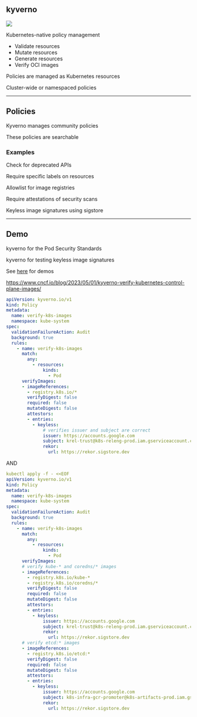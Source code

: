 ## kyverno

![](120_kubernetes/kyverno/logo.svg) <!-- .element: style="float: right; width: 15%;" -->

Kubernetes-native policy management [](https://kyverno.io/)

- <span class="fa-li"><i class="fa-duotone fa-magnifying-glass-chart"></i></span> Validate resources
- <span class="fa-li"><i class="fa-duotone fa-pen-to-square"></i></span> Mutate resources
- <span class="fa-li"><i class="fa-duotone fa-sparkles"></i></span> Generate resources
- <span class="fa-li"><i class="fa-duotone fa-signature-lock"></i></span> Verify OCI images

<!-- .element: class="fa-ul" -->

Policies are managed as Kubernetes resources

Cluster-wide or namespaced policies

---

## Policies

Kyverno manages community policies [](https://kyverno.io/policies/)

These policies are searchable

### Examples

Check for deprecated APIs [](https://kyverno.io/policies/best-practices/check_deprecated_apis/check_deprecated_apis/)

Require specific labels on resources [](https://kyverno.io/policies/best-practices/require_labels/require_labels/)

Allowlist for image registries [](https://kyverno.io/policies/best-practices/restrict_image_registries/restrict_image_registries/)

Require attestations of security scans [](https://kyverno.io/policies/other/require_vuln_scan/require-vulnerability-scan/)

Keyless image signatures using sigstore [](https://kyverno.io/docs/writing-policies/verify-images/#keyless-signing-and-verification)

---

## Demo

kyverno for the Pod Security Standards [](https://kyverno.io/docs/writing-policies/validate/#pod-security)

kyverno for testing keyless image signatures

See [here](https://github.com/nicholasdille/container-slides/tree/master/120_kubernetes/kyverno) for demos

https://www.cncf.io/blog/2023/05/01/kyverno-verify-kubernetes-control-plane-images/

```yaml
apiVersion: kyverno.io/v1
kind: Policy
metadata:
  name: verify-k8s-images
  namespace: kube-system
spec:
  validationFailureAction: Audit
  background: true
  rules:
    - name: verify-k8s-images
      match:
        any:
          - resources:
              kinds:
                - Pod
      verifyImages:
      - imageReferences:
        - registry.k8s.io/*
        verifyDigest: false
        required: false
        mutateDigest: false
        attestors:
        - entries:
          - keyless:
              # verifies issuer and subject are correct
              issuer: https://accounts.google.com
              subject: krel-trust@k8s-releng-prod.iam.gserviceaccount.com
              rekor:
                url: https://rekor.sigstore.dev
```

AND

```yaml
kubectl apply -f - <<EOF
apiVersion: kyverno.io/v1
kind: Policy
metadata:
  name: verify-k8s-images
  namespace: kube-system
spec:
  validationFailureAction: Audit
  background: true
  rules:
    - name: verify-k8s-images
      match:
        any:
          - resources:
              kinds:
                - Pod
      verifyImages:
      # verify kube-* and coredns/* images 
      - imageReferences:
        - registry.k8s.io/kube-*
        - registry.k8s.io/coredns/*
        verifyDigest: false
        required: false
        mutateDigest: false
        attestors:
        - entries:
          - keyless:
              issuer: https://accounts.google.com
              subject: krel-trust@k8s-releng-prod.iam.gserviceaccount.com
              rekor:
                url: https://rekor.sigstore.dev
      # verify etcd:* images
      - imageReferences:
        - registry.k8s.io/etcd:*
        verifyDigest: false
        required: false
        mutateDigest: false
        attestors:
        - entries:
          - keyless:
              issuer: https://accounts.google.com
              subject: k8s-infra-gcr-promoter@k8s-artifacts-prod.iam.gserviceaccount.com
              rekor:
                url: https://rekor.sigstore.dev
```

